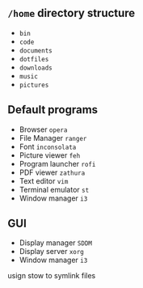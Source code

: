 ## `/home` directory structure

* `bin`
* `code`
* `documents`
* `dotfiles`
* `downloads`
* `music`
* `pictures`

## Default programs

* Browser `opera`
* File Manager `ranger`
* Font `inconsolata`
* Picture viewer `feh`
* Program launcher `rofi`
* PDF viewer `zathura`
* Text editor `vim`
* Terminal emulator `st`
* Window manager `i3`

## GUI

* Display manager `SDDM`
* Display server `xorg`
* Window manager `i3`

usign stow to symlink files
